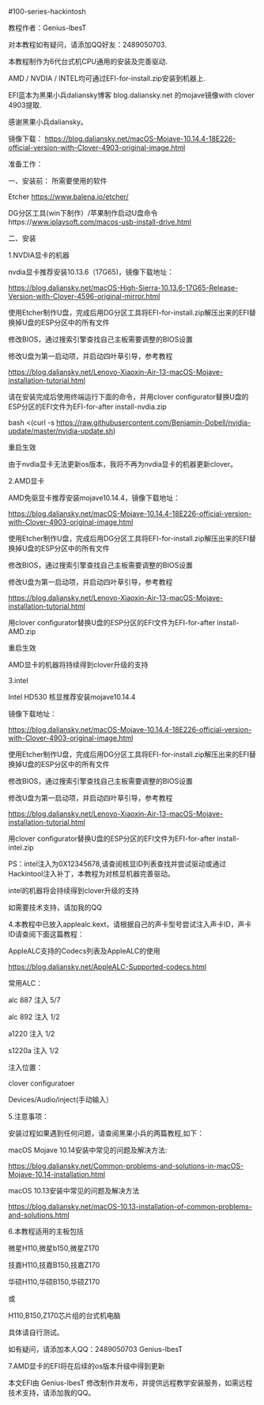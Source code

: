 #100-series-hackintosh

教程作者：Genius-lbesT 

对本教程如有疑问，请添加QQ好友：2489050703.

本教程制作为6代台式机CPU通用的安装及完善驱动.

AMD / NVDIA / INTEL均可通过EFI-for-install.zip安装到机器上.

EFI蓝本为黑果小兵daliansky博客 blog.daliansky.net 的mojave镜像with clover 4903提取.

感谢黑果小兵daliansky。

镜像下载： https://blog.daliansky.net/macOS-Mojave-10.14.4-18E226-official-version-with-Clover-4903-original-image.html

准备工作：

一、安装前：
所需要使用的软件

Etcher https://www.balena.io/etcher/

DG分区工具(win下制作）/苹果制作启动U盘命令https://www.iplaysoft.com/macos-usb-install-drive.html

二、安装

1.NVDIA显卡的机器

nvdia显卡推荐安装10.13.6（17G65)，镜像下载地址：

https://blog.daliansky.net/macOS-High-Sierra-10.13.6-17G65-Release-Version-with-Clover-4596-original-mirror.html

使用Etcher制作U盘，完成后用DG分区工具将EFI-for-install.zip解压出来的EFI替换掉U盘的ESP分区中的所有文件

修改BIOS，通过搜索引擎查找自己主板需要调整的BIOS设置

修改U盘为第一启动项，并启动四叶草引导，参考教程

https://blog.daliansky.net/Lenovo-Xiaoxin-Air-13-macOS-Mojave-installation-tutorial.html

请在安装完成后使用终端运行下面的命令，并用clover configurator替换U盘的ESP分区的EFI文件为EFI-for-after install-nvdia.zip

bash <(curl -s https://raw.githubusercontent.com/Benjamin-Dobell/nvidia-update/master/nvidia-update.sh)

重启生效

由于nvdia显卡无法更新os版本，我将不再为nvdia显卡的机器更新clover。

2.AMD显卡

AMD免驱显卡推荐安装mojave10.14.4，镜像下载地址：

https://blog.daliansky.net/macOS-Mojave-10.14.4-18E226-official-version-with-Clover-4903-original-image.html

使用Etcher制作U盘，完成后用DG分区工具将EFI-for-install.zip解压出来的EFI替换掉U盘的ESP分区中的所有文件

修改BIOS，通过搜索引擎查找自己主板需要调整的BIOS设置

修改U盘为第一启动项，并启动四叶草引导，参考教程

https://blog.daliansky.net/Lenovo-Xiaoxin-Air-13-macOS-Mojave-installation-tutorial.html

用clover configurator替换U盘的ESP分区的EFI文件为EFI-for-after install-AMD.zip

重启生效

AMD显卡的机器将持续得到clover升级的支持

3.intel

Intel HD530 核显推荐安装mojave10.14.4

镜像下载地址：

https://blog.daliansky.net/macOS-Mojave-10.14.4-18E226-official-version-with-Clover-4903-original-image.html

使用Etcher制作U盘，完成后用DG分区工具将EFI-for-install.zip解压出来的EFI替换掉U盘的ESP分区中的所有文件

修改BIOS，通过搜索引擎查找自己主板需要调整的BIOS设置

修改U盘为第一启动项，并启动四叶草引导，参考教程

https://blog.daliansky.net/Lenovo-Xiaoxin-Air-13-macOS-Mojave-installation-tutorial.html

用clover configurator替换U盘的ESP分区的EFI文件为EFI-for-after install-intel.zip  

PS：intel注入为0X12345678,请查阅核显ID列表查找并尝试驱动或通过Hackintool注入补丁，本教程为对核显机器完善驱动。

intel的机器将会持续得到clover升级的支持

如需要技术支持，请加我的QQ

4.本教程中已放入applealc.kext，请根据自己的声卡型号尝试注入声卡ID，声卡ID请查阅下面这篇教程：

AppleALC支持的Codecs列表及AppleALC的使用

https://blog.daliansky.net/AppleALC-Supported-codecs.html

常用ALC：

alc 887  注入 5/7

alc 892  注入 1/2

a1220    注入 1/2

s1220a   注入 1/2

注入位置：

clover configuratoer

Devices/Audio/inject(手动输入）

5.注意事项：

安装过程如果遇到任何问题，请查阅黑果小兵的两篇教程,如下：

macOS Mojave 10.14安装中常见的问题及解决方法:

https://blog.daliansky.net/Common-problems-and-solutions-in-macOS-Mojave-10.14-installation.html

macOS 10.13安装中常见的问题及解决方法

https://blog.daliansky.net/macOS-10.13-installation-of-common-problems-and-solutions.html

6.本教程适用的主板包括

微星H110,微星b150,微星Z170

技嘉H110,技嘉B150,技嘉Z170

华硕H110,华硕B150,华硕Z170

或

H110,B150,Z170芯片组的台式机电脑

具体请自行测试。

如有疑问，请添加本人QQ：2489050703 Genius-lbesT

7.AMD显卡的EFI将在后续的os版本升级中得到更新

本文EFI由 Genius-lbesT 修改制作并发布，并提供远程教学安装服务，如需远程技术支持，请添加我的QQ。
